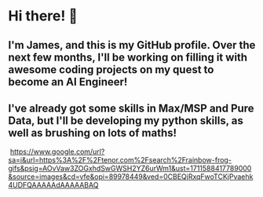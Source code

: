 # Hi there! 👋
## I'm James, and this is my GitHub profile. Over the next few months, I'll be working on filling it with awesome coding projects on my quest to become an AI Engineer!
## I've already got some skills in Max/MSP and Pure Data, but I'll be developing my python skills, as well as brushing on lots of maths!

<img> https://www.google.com/url?sa=i&url=https%3A%2F%2Ftenor.com%2Fsearch%2Frainbow-frog-gifs&psig=AOvVaw3ZOGxhdSwGWSH2YZ6urWm1&ust=1711588417789000&source=images&cd=vfe&opi=89978449&ved=0CBEQjRxqFwoTCKjPvaehk4UDFQAAAAAdAAAAABAQ </img>

<!--
**jamestocher/jamestocher** is a ✨ _special_ ✨ repository because its `README.md` (this file) appears on your GitHub profile.

Here are some ideas to get you started:

- 🔭 I’m currently working on ...
- 🌱 I’m currently learning ...
- 👯 I’m looking to collaborate on ...
- 🤔 I’m looking for help with ...
- 💬 Ask me about ...
- 📫 How to reach me: ...
- 😄 Pronouns: ...
- ⚡ Fun fact: ...
-->
